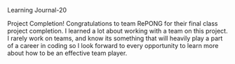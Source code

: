 Learning Journal-20

Project Completion!  Congratulations to team RePONG for their final class project completion.  I learned a lot about working with a team on this project.  I rarely work on teams, and know its something that will heavily play a part of a career in coding so I look forward to every opportunity to learn more about how to be an effective team player. 
